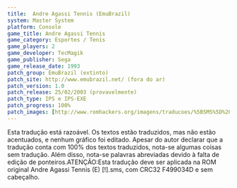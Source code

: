 ```yaml
---
title:  Andre Agassi Tennis (EmuBrazil)
system: Master System
platform: Console
game_title: Andre Agassi Tennis
game_category: Esportes / Tenis
game_players: 2
game_developer: TecMagik
game_publisher: Sega
game_release_date: 1993
patch_group: EmuBrazil (extinto)
patch_site: http://www.emubrazil.net/ (fora do ar)
patch_version: 1.0
patch_release: 25/02/2003 (provavelmente)
patch_type: IPS e IPS-EXE
patch_progress: 100%
patch_images: [http://www.romhackers.org/imagens/traducoes/%5BSMS%5D%20Andre%20Agassi%20Tennis%20-%20EmuBrazil%20-%201.png,http://www.romhackers.org/imagens/traducoes/%5BSMS%5D%20Andre%20Agassi%20Tennis%20-%20EmuBrazil%20-%202.png,http://www.romhackers.org/imagens/traducoes/%5BSMS%5D%20Andre%20Agassi%20Tennis%20-%20EmuBrazil%20-%203.png]
---
```

Esta tradução está razoável. Os textos estão traduzidos, mas não estão acentuados, e nenhum gráfico foi editado. Apesar do autor declarar que a tradução conta com 100% dos textos traduzidos, nota-se algumas coisas sem tradução. Além disso, nota-se palavras abreviadas devido à falta de edição de ponteiros.ATENÇÃO:Esta tradução deve ser aplicada na ROM original Andre Agassi Tennis (E) [!].sms, com CRC32 F499034D e sem cabeçalho.